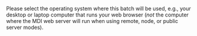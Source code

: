
Please select the operating system where this batch will be used, e.g., 
your desktop or laptop computer that runs your web browser 
(_not_ the computer where the MDI web server will run when using remote, 
node, or public server modes).
